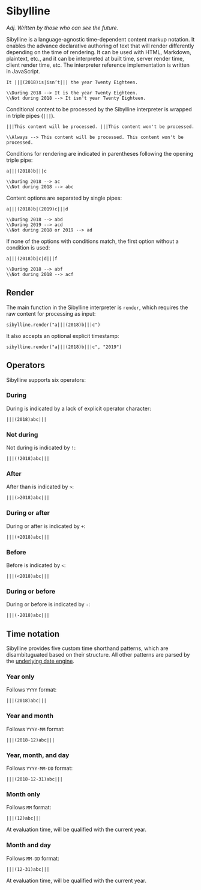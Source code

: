# Sibylline

_Adj. Written by those who can see the future._

Sibylline is a language-agnostic time-dependent content markup notation. It enables the advance declarative authoring of text that will render differently depending on the time of rendering. It can be used with HTML, Markdown, plaintext, etc., and it can be interpreted at built time, server render time, client render time, etc. The interpreter reference implementation is written in JavaScript.

```
It |||(2018)is|isn’t||| the year Twenty Eighteen.

\\During 2018 --> It is the year Twenty Eighteen.
\\Not during 2018 --> It isn't year Twenty Eighteen.
```

Conditional content to be processed by the Sibylline interpreter is wrapped in triple pipes (`|||`).
```
|||This content will be processed. |||This content won't be processed.

\\Always --> This content will be processed. This content won't be processed.
```

Conditions for rendering are indicated in parentheses following the opening triple pipe:
```
a|||(2018)b|||c

\\During 2018 --> ac
\\Not during 2018 --> abc
```

Content options are separated by single pipes:

```
a|||(2018)b|(2019)c|||d

\\During 2018 --> abd
\\During 2019 --> acd
\\Not during 2018 or 2019 --> ad
```

If none of the options with conditions match, the first option without a condition is used:
```
a|||(2018)b|c|d|||f

\\During 2018 --> abf
\\Not during 2018 --> acf
```

## Render
The main function in the Sibylline interpreter is `render`, which requires the raw content for processing as input:
```
sibylline.render("a|||(2018)b|||c")
```
It also accepts an optional explicit timestamp:
```
sibylline.render("a|||(2018)b|||c", "2019")
```

## Operators
Sibylline supports six operators:
### During
During is indicated by a lack of explicit operator character:
```
|||(2018)abc|||
```
### Not during
Not during is indicated by `!`:
```
|||(!2018)abc|||
```
### After
After than is indicated by `>`:
```
|||(>2018)abc|||
```
### During or after
During or after is indicated by `+`:
```
|||(+2018)abc|||
```
### Before
Before is indicated by `<`:
```
|||(<2018)abc|||
```
### During or before
During or before is indicated by `-`:
```
|||(-2018)abc|||
```

## Time notation
Sibylline provides five custom time shorthand patterns, which are disambituguated based on their structure. All other patterns are parsed by the [underlying date engine](http://momentjs.com/docs/#/parsing/string/).
### Year only
Follows `YYYY` format:
```
|||(2018)abc|||
```
### Year and month
Follows `YYYY-MM` format:
```
|||(2018-12)abc|||
```
### Year, month, and day
Follows `YYYY-MM-DD` format:
```
|||(2018-12-31)abc|||
```
### Month only
Follows `MM` format:
```
|||(12)abc|||
```
At evaluation time, will be qualified with the current year.
### Month and day
Follows `MM-DD` format:
```
|||(12-31)abc|||
```
At evaluation time, will be qualified with the current year.
